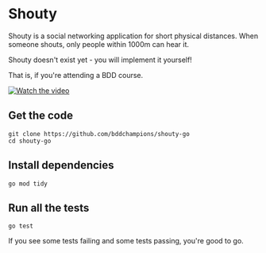 # Shouty

Shouty is a social networking application for short physical distances.
When someone shouts, only people within 1000m can hear it.

Shouty doesn't exist yet - you will implement it yourself!

That is, if you're attending a BDD course.

[![Watch the video](https://embed-ssl.wistia.com/deliveries/8796cb93d27206e8607a964d2c75c207ddf5da29.jpg?image_play_button_size=2x&amp;image_crop_resized=960x540&amp;image_play_button=1&amp;image_play_button_color=54bbffe0)](https://cucumber.wistia.com/medias/acp9pov7u5?wvideo=acp9pov7u5)

## Get the code

    git clone https://github.com/bddchampions/shouty-go
    cd shouty-go

## Install dependencies

    go mod tidy

## Run all the tests

    go test
    
If you see some tests failing and some tests passing, you're good to go.